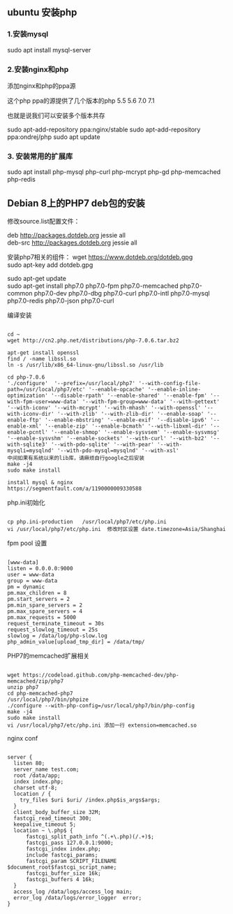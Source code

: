 
## ubuntu 安装php

### 1.安装mysql

  sudo apt install mysql-server
  
  
### 2.安装nginx和php

   添加nginx和php的ppa源
   
   这个php ppa的源提供了几个版本的php 5.5  5.6  7.0 7.1  
   
   也就是说我们可以安装多个版本共存
   
  
   sudo apt-add-repository ppa:nginx/stable
   sudo apt-add-repository ppa:ondrej/php
   sudo apt update
   
   
### 3. 安装常用的扩展库
   
sudo apt install php-mysql php-curl php-mcrypt php-gd php-memcached php-redis  


## Debian 8上的PHP7 deb包的安装

修改source.list配置文件：

deb http://packages.dotdeb.org jessie all  
deb-src http://packages.dotdeb.org jessie all  

安装php7相关的组件：
wget https://www.dotdeb.org/dotdeb.gpg  
sudo apt-key add dotdeb.gpg  

sudo apt-get update  
sudo apt-get install php7.0 php7.0-fpm php7.0-memcached php7.0-common php7.0-dev php7.0-dbg php7.0-curl php7.0-intl php7.0-mysql php7.0-redis php7.0-json php7.0-curl


编译安装

```

cd ~
wget http://cn2.php.net/distributions/php-7.0.6.tar.bz2

apt-get install openssl
find / -name libssl.so
ln -s /usr/lib/x86_64-linux-gnu/libssl.so /usr/lib

cd php-7.0.6
'./configure'  '--prefix=/usr/local/php7' '--with-config-file-path=/usr/local/php7/etc' '--enable-opcache' '--enable-inline-optimization' '--disable-rpath' '--enable-shared' '--enable-fpm' '--with-fpm-user=www-data' '--with-fpm-group=www-data' '--with-gettext' '--with-iconv' '--with-mcrypt' '--with-mhash' '--with-openssl' '--with-iconv-dir' '--with-zlib' '--with-zlib-dir' '--enable-soap' '--enable-ftp' '--enable-mbstring' '--enable-exif' '--disable-ipv6' '--enable-xml' '--enable-zip' '--enable-bcmath' '--with-libxml-dir' '--enable-pcntl' '--enable-shmop' '--enable-sysvsem' '--enable-sysvmsg' '--enable-sysvshm' '--enable-sockets' '--with-curl' '--with-bz2' '--with-sqlite3' '--with-pdo-sqlite' '--with-pear' '--with-mysqli=mysqlnd' '--with-pdo-mysql=mysqlnd' '--with-xsl'
中间如果有系统以来的lib库，请麻烦自行google之后安装
make -j4
sudo make install

install mysql & nginx
https://segmentfault.com/a/1190000009330588

```

php.ini初始化

```

cp php.ini-production   /usr/local/php7/etc/php.ini
vi /usr/local/php7/etc/php.ini  修改时区设置 date.timezone=Asia/Shanghai

```

fpm pool 设置

```

[www-data]
listen = 0.0.0.0:9000
user = www-data
group = www-data
pm = dynamic
pm.max_children = 8
pm.start_servers = 2
pm.min_spare_servers = 2
pm.max_spare_servers = 4
pm.max_requests = 5000
request_terminate_timeout = 30s
request_slowlog_timeout = 25s
slowlog = /data/log/php-slow.log
php_admin_value[upload_tmp_dir] = /data/tmp/

```

PHP7的memcached扩展相关

```

wget https://codeload.github.com/php-memcached-dev/php-memcached/zip/php7
unzip php7
cd php-memcached-php7
/usr/local/php7/bin/phpize
./configure --with-php-config=/usr/local/php7/bin/php-config
make -j4
sudo make install
vi /usr/local/php7/etc/php.ini 添加一行 extension=memcached.so

```

nginx conf

```

server {
  listen 80;
  server_name test.com;
  root /data/app;
  index index.php;
  charset utf-8;
  location / {
    try_files $uri $uri/ /index.php$is_args$args;
  }
  client_body_buffer_size 32M;
  fastcgi_read_timeout 300;
  keepalive_timeout 5;
  location ~ \.php$ {
      fastcgi_split_path_info ^(.+\.php)(/.+)$;
      fastcgi_pass 127.0.0.1:9000;
      fastcgi_index index.php;
      include fastcgi_params;
      fastcgi_param SCRIPT_FILENAME $document_root$fastcgi_script_name;
      fastcgi_buffer_size 16k;
      fastcgi_buffers 4 16k;
  }
  access_log /data/logs/access_log main;
  error_log /data/logs/error_logger  error;
}

```
